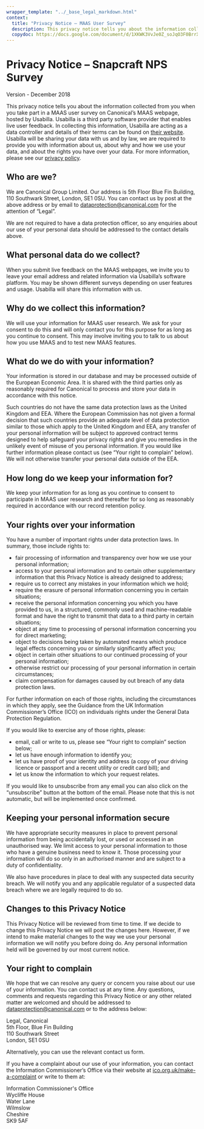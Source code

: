 ```yaml
---
wrapper_template: "../_base_legal_markdown.html"
context:
  title: "Privacy Notice – MAAS User Survey"
  description: This privacy notice tells you about the information collected from you when you take part in a MAAS user survey on Canonical’s MAAS webpage, hosted by Usabilla.
  copydoc: https://docs.google.com/document/d/1XKWK3VvJe0Z_soJqO3F0BrrXwlP9ZObYYKxA1hym7QU/edit
---
```


# Privacy Notice – Snapcraft NPS Survey  

Version -  December 2018

This privacy notice tells you about the information collected from you when you take part in a MAAS user survey on Canonical’s MAAS webpage, hosted by Usabilla. Usabilla is a third party software provider that enables live user feedback. In collecting this information, Usabilla are acting as a data controller and details of their terms can be found on [their website](https://usabilla.com/terms/). Usabilla will be sharing your data with us and by law, we are required to provide you with information about us, about why and how we use your data, and about the rights you have over your data. For more information, please see our [privacy policy](/legal/data-privacy).

## Who are we?

We are Canonical Group Limited. Our address is 5th Floor Blue Fin Building, 110 Southwark Street, London, SE1 0SU. You can contact us by post at the above address or by email to [dataprotection@canonical.com](mailto:dataprotection@canonical.com) for the attention of “Legal”.

We are not required to have a data protection officer, so any enquiries about our use of your personal data should be addressed to the contact details above.

## What personal data do we collect?

When you submit live feedback on the MAAS webpages, we invite you to leave your email address and related information via Usabilla’s software platform. You may be shown different surveys depending on user features and usage. Usabilla will share this information with us.

## Why do we collect this information?

We will use your information for MAAS user research. We ask for your consent to do this and will only contact you for this purpose for as long as you continue to consent. This may involve inviting you to talk to us about how you use MAAS and to test new MAAS features.

## What do we do with your information?

Your information is stored in our database and may be processed outside of the European Economic Area. It is shared with the third parties only as reasonably required for Canonical to process and store your data in accordance with this notice.

Such countries do not have the same data protection laws as the United Kingdom and EEA. Where the European Commission has not given a formal decision that such countries provide an adequate level of data protection similar to those which apply to the United Kingdom and EEA, any transfer of your personal information will be subject to approved contract terms designed to help safeguard your privacy rights and give you remedies in the unlikely event of misuse of you personal information. If you would like further information please contact us (see “Your right to complain” below). We will not otherwise transfer your personal data outside of the EEA.

## How long do we keep your information for?

We keep your information for as long as you continue to consent to participate in MAAS user research and thereafter for so long as reasonably required in accordance with our record retention policy.

## Your rights over your information

You have a number of important rights under data protection laws. In summary, those include rights to:

- fair processing of information and transparency over how we use your personal information;
- access to your personal information and to certain other supplementary information that this Privacy Notice is already designed to address;
- require us to correct any mistakes in your information which we hold;
- require the erasure of personal information concerning you in certain situations;
- receive the personal information concerning you which you have provided to us, in a structured, commonly used and machine-readable format and have the right to transmit that data to a third party in certain situations;
- object at any time to processing of personal information concerning you for direct marketing;
- object to decisions being taken by automated means which produce legal effects concerning you or similarly significantly affect you;
- object in certain other situations to our continued processing of your personal information;
- otherwise restrict our processing of your personal information in certain circumstances;
- claim compensation for damages caused by out breach of any data protection laws.

For further information on each of those rights, including the circumstances in which they apply, see the Guidance from the UK Information Commissioner’s Office (ICO) on individuals rights under the General Data Protection Regulation.

If you would like to exercise any of those rights, please:

- email, call or write to us, please see “Your right to complain” section below;
- let us have enough information to identify you;
- let us have proof of your identity and address (a copy of your driving licence or passport and a recent utility or credit card bill); and
- let us know the information to which your request relates.

If you would like to unsubscribe from any email you can also click on the “unsubscribe” button at the bottom of the email. Please note that this is not automatic, but will be implemented once confirmed.

## Keeping your personal information secure

We have appropriate security measures in place to prevent personal information from being accidentally lost, or used or accessed in an unauthorised way. We limit access to your personal information to those who have a genuine business need to know it. Those processing your information will do so only in an authorised manner and are subject to a duty of confidentiality.

We also have procedures in place to deal with any suspected data security breach. We will notify you and any applicable regulator of a suspected data breach where we are legally required to do so.

## Changes to this Privacy Notice

This Privacy Notice will be reviewed from time to time. If we decide to change this Privacy Notice we will post the changes here. However, if we intend to make material changes to the way we use your personal information we will notify you before doing do. Any personal information held will be governed by our most current notice.

## Your right to complain

We hope that we can resolve any query or concern you raise about our use of your information. You can contact us at any time. Any questions, comments and requests regarding this Privacy Notice or any other related matter are welcomed and should be addressed to [dataprotection@canonical.com](mailto:dataprotection@canonical.com) or to the address below:

Legal, Canonical<br />
5th Floor, Blue Fin Building<br />
110 Southwark Street<br />
London, SE1 0SU

Alternatively, you can use the relevant contact us form.

If you have a complaint about our use of your information, you can contact the Information Commissioner’s Office via their website at [ico.org.uk/make-a-complaint](https://ico.org.uk/make-a-complaint/) or write to them at:

Information Commissioner's Office<br />
Wycliffe House<br />
Water Lane<br />
Wilmslow<br />
Cheshire<br />
SK9 5AF
